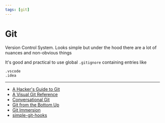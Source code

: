 ```yaml
---
tags: [git]
---
```


# Git

Version Control System. Looks simple but under the hood there are a lot of nuances and non-obvious things

It's good and practical to use global `.gitignore` containing entries like

```
.vscode
.idea
```

<!--
## How does git architecture look like?

Core of git is _repository_. Basically it's a key-value storage containig among other things:

- _Blobs_, most basic git type. Just a bunch of bytes, usually it's a binary file representation
- _Tree objects_ similar to directories. Contain pointers to blobs and other tree objects
- _Commit objects_ pointing to the concrete tree object, containing metadata including commit's author and parent commits
- _Tag objects_ pointing to the concrete commit object containing some metadata
- _References_, pointing to the concrete object, usually to commit object or tag object
-->

---

- [A Hacker's Guide to Git](https://wildlyinaccurate.com/a-hackers-guide-to-git/)
- [A Visual Git Reference](https://marklodato.github.io/visual-git-guide/index-en.html)
- [Conversational Git](http://blog.anvard.org/conversational-git/)
- [Git from the Bottom Up](https://jwiegley.github.io/git-from-the-bottom-up/)
- [Git Immersion](https://gitimmersion.com/lab_09.html)
- [simple-git-hooks](https://github.com/toplenboren/simple-git-hooks)
